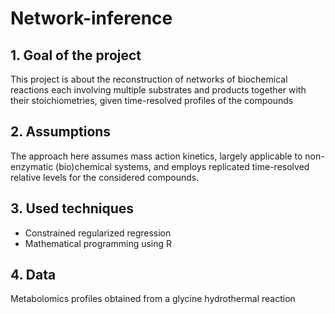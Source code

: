 # Network-inference

## 1. Goal of the project 

This project is about the reconstruction of networks of biochemical reactions each involving multiple substrates and products together with their stoichiometries, given time-resolved profiles of the compounds

## 2. Assumptions
The approach here assumes mass action kinetics, largely applicable to non-enzymatic (bio)chemical systems, and employs replicated time-resolved relative levels for the
considered compounds. 

## 3. Used techniques

- Constrained regularized regression
- Mathematical programming using R

## 4. Data 
Metabolomics profiles obtained from a glycine hydrothermal reaction

